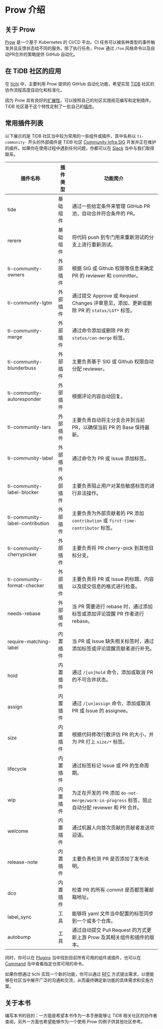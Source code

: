 # Prow 介绍

## 关于 Prow

[Prow](https://github.com/kubernetes/test-infra/tree/master/prow) 是一个基于 Kubernetes 的 CI/CD 平台。CI 任务可以被各种类型的事件触发并且反馈状态给不同的服务。除了执行任务，Prow 通过 `/foo` 风格命令以及自动PR合并的策略提供 GitHub 自动化。

## 在 TiDB 社区的应用

在 [tichi](https://github.com/ti-community-infra/tichi) 中，主要利用 Prow 提供的 GitHub 自动化功能，希望实现 [TiDB](https://github.com/pingcap/tidb) 社区的协作流程高度自动化和标准化。

因为 Prow 具有良好的[扩展性](https://github.com/kubernetes/test-infra/tree/master/prow/plugins)，可以按照自己的社区实践规范编写和定制插件。TiDB 社区基于这个特性定制了一批自己的[插件](https://github.com/ti-community-infra/tichi/tree/master/internal/pkg/externalplugins)。

## 常用插件列表

以下展示的是 TiDB 社区当中较为常用的一些组件或插件，其中名称以 `ti-community-` 开头的外部插件是 TiDB 社区 [Community Infra SIG](https://developer.tidb.io/SIG/community-infra) 开发并正在维护的插件。如果你在使用过程中遇到任何问题，你都可以在 [Slack](https://slack.tidb.io/invite?team=tidb-community&channel=sig-community-infra&ref=github) 当中与我们取得联系。

| 插件名称                        | 插件类型 | 功能简介                                                                                      |
|---------------------------------|----------|-----------------------------------------------------------------------------------------------|
| tide                            | 基础组件 | 通过一些给定条件来管理 GitHub PR 池，自动合并符合条件的 PR。                                  |
| rerere                          | 基础组件 | 将代码 push 到专门用来重新测试的分支上进行重新测试。                                          |
| ti-community-owners             | 外部插件 | 根据 SIG 或 Github 权限等信息来确定 PR 的 reviewer 和 committer。                             |
| ti-community-lgtm               | 外部插件 | 通过提交 Approve 或 Request Changes 评审意见，添加、更新或删除 PR 的 `status/LGT*` 标签。     |
| ti-community-merge              | 外部插件 | 通过命令添加或删除 PR 的 `status/can-merge` 标签。                                            |
| ti-community-blunderbuss        | 外部插件 | 主要负责基于 SIG 或 Github 权限自动分配 reviewer。                                            |
| ti-community-autoresponder      | 外部插件 | 根据评论内容自动回复。                                                                        |
| ti-community-tars               | 外部插件 | 主要负责自动将主分支合并到当前 PR，以确保当前 PR 的 Base 保持最新。                           |
| ti-community-label              | 外部插件 | 通过命令为 PR 或 Issue 添加标签。                                                             |
| ti-community-label-blocker      | 外部插件 | 主要负责阻止用户对某些敏感标签的进行非法操作。                                                |
| ti-community-label-contribution | 外部插件 | 主要负责为外部贡献者的 PR 添加 `contribution` 或 `first-time-contributor` 标签。              |
| ti-community-cherrypicker       | 外部插件 | 主要负责将 PR cherry-pick 到其他目标分支。                                                    |
| ti-community-format-checker     | 外部插件 | 主要负责将 PR 或 Issue 的标题、内容以及提交信息的格式进行检查。                               |
| needs-rebase                    | 外部插件 | 当 PR 需要进行 rebase 时，通过添加标签或添加评论提醒 PR 作者进行 rebase。                     |
| require-matching-label          | 内置插件 | 当 PR 或 Issue 缺失相关标签时，通过添加标签或评论提醒贡献者进行补充。                         |
| hold                            | 内置插件 | 通过 `/[un]hold` 命令，添加或取消 PR 的不可合并状态。                                         |
| assign                          | 内置插件 | 通过 `/[un]assign` 命令，添加或取消 PR 或 Issue 的 assignee。                                 |
| size                            | 内置插件 | 根据代码修改行数评估 PR 的大小，并为 PR 打上 `size/*` 标签。                                  |
| lifecycle                       | 内置插件 | 通过标签标记 Issue 或 PR 的生命周期。                                                         |
| wip                             | 内置插件 | 为正在开发的 PR 添加 `do-not-merge/work-in-progress` 标签，阻止自动分配 reviewer 和 PR 合并。 |
| welcome                         | 内置插件 | 通过机器人向首次贡献的贡献者发送欢迎语。                                                      |
| release-note                    | 内置插件 | 主要负责检测 PR 是否添加了发布说明。                                                          |
| dco                             | 内置插件 | 检查 PR 的所有 commit 是否都签署邮箱地址。                                                    |
| label_sync                      | 工具     | 能够将 yaml 文件当中配置的标签同步到一个或多个仓库。                                          |
| autobump                        | 工具     | 通过自动提交 Pull Request 的方式更新上游 Prow 及其相关组件和插件的版本。                      |

同时，你可以在 [Plugins](https://prow.tidb.io/plugins) 当中找到目前所有可用的组件或插件，也可以在 [Command](https://prow.tidb.io/command-help) 当中查看指定仓库可用的命令。

如果你想通过 tichi 实现一个新的功能，你可以通过 [RFC](https://github.com/ti-community-infra/rfcs) 方式提出需求，以便能够在社区当中展开广泛的沟通和交流，从而最终确定新功能的具体需求和实施方案。 

## 关于本书

编写本书的目的：一方面是希望本书作为一本手册能够让 TiDB 相关社区的协作者查阅，另外一方面也希望能够作为一个使用 Prow 的例子供其他社区参考。
